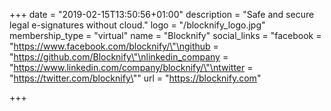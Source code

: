 +++
date = "2019-02-15T13:50:56+01:00"
description = "Safe and secure legal e-signatures without cloud."
logo = "/blocknify_logo.jpg"
membership_type = "virtual"
name = "Blocknify"
social_links = "facebook = \"https://www.facebook.com/blocknify/\"\ngithub = \"https://github.com/Blocknify\"\nlinkedin_company = \"https://www.linkedin.com/company/blocknify/\"\ntwitter = \"https://twitter.com/blocknify\""
url = "https://blocknify.com"

+++
